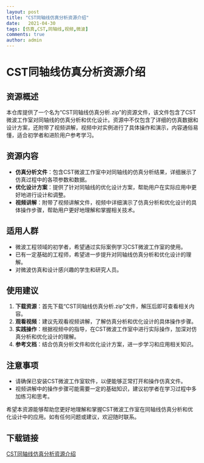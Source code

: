 ```yaml
---
layout: post
title: "CST同轴线仿真分析资源介绍"
date:   2021-04-30
tags: [仿真,CST,同轴线,视频,微波]
comments: true
author: admin
---
```

# CST同轴线仿真分析资源介绍

## 资源概述

本仓库提供了一个名为“CST同轴线仿真分析.zip”的资源文件，该文件包含了CST微波工作室对同轴线的仿真分析和优化设计。资源中不仅包含了详细的仿真数据和设计方案，还附带了视频讲解，视频中对实例进行了具体操作和演示，内容通俗易懂，适合初学者和进阶用户参考学习。

## 资源内容

- **仿真分析文件**：包含CST微波工作室中对同轴线的仿真分析结果，详细展示了仿真过程中的各项参数和数据。
- **优化设计方案**：提供了针对同轴线的优化设计方案，帮助用户在实际应用中更好地进行设计和调整。
- **视频讲解**：附带了视频讲解文件，视频中详细演示了仿真分析和优化设计的具体操作步骤，帮助用户更好地理解和掌握相关技术。

## 适用人群

- 微波工程领域的初学者，希望通过实际案例学习CST微波工作室的使用。
- 已有一定基础的工程师，希望进一步提升对同轴线仿真分析和优化设计的理解。
- 对微波仿真和设计感兴趣的学生和研究人员。

## 使用建议

1. **下载资源**：首先下载“CST同轴线仿真分析.zip”文件，解压后即可查看相关内容。
2. **观看视频**：建议先观看视频讲解，了解仿真分析和优化设计的具体操作步骤。
3. **实践操作**：根据视频中的指导，在CST微波工作室中进行实际操作，加深对仿真分析和优化设计的理解。
4. **参考文档**：结合仿真分析文件和优化设计方案，进一步学习和应用相关知识。

## 注意事项

- 请确保已安装CST微波工作室软件，以便能够正常打开和操作仿真文件。
- 视频讲解中的操作步骤可能需要一定的基础知识，建议初学者在学习过程中多加练习和思考。

希望本资源能够帮助您更好地理解和掌握CST微波工作室在同轴线仿真分析和优化设计中的应用。如有任何问题或建议，欢迎随时联系。

## 下载链接

[CST同轴线仿真分析资源介绍](https://pan.quark.cn/s/ee8726ae7eb3)